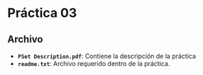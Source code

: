 # Práctica 03

## Archivo

* **`PSet Description.pdf`**: Contiene la descripción de la práctica
* **`readme.txt`**: Archivo requerido dentro de la práctica.

